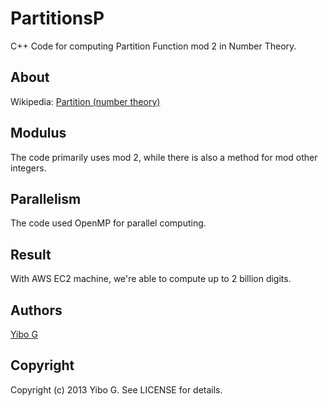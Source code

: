 PartitionsP
===========

C++ Code for computing Partition Function mod 2 in Number Theory.

## About

Wikipedia: [Partition (number theory)](http://en.wikipedia.org/wiki/Partition_(number_theory))

## Modulus

The code primarily uses mod 2, while there is also a method for mod other integers.

## Parallelism

The code used OpenMP for parallel computing.

## Result

With AWS EC2 machine, we're able to compute up to 2 billion digits.

## Authors

[Yibo G](https://github.com/nilyibo)

## Copyright

Copyright (c) 2013 Yibo G. See LICENSE for details.
